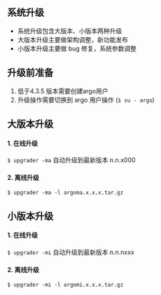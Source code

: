 ## 系统升级
  * 系统升级包含大版本、小版本两种升级
  * 大版本升级主要做架构调整，新功能发布
  * 小版本升级主要做 bug 修复，系统参数调整
## 升级前准备
1. 低于4.3.5 版本需要创建argo用户  
2. 升级操作需要切换到 argo 用户操作 (`$ su - argo`)
## 大版本升级
#### 1. 在线升级  
`$ upgrader -ma`    自动升级到最新版本 n.n.x000
#### 2. 离线升级  
`$ upgrader -ma -l argoma.x.x.x.tar.gz`
## 小版本升级
#### 1. 在线升级  
`$ upgrader -mi`     自动升级到最新版本 n.n.nxxx
#### 2. 离线升级  
`$ upgrader -mi -l argomi.x.x.x.tar.gz`


